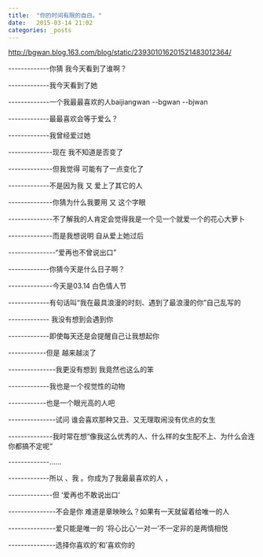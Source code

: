 ```yaml
---
title:  "你的时间有限的自白。"
date:   2015-03-14 21:02
categories: _posts
---
```



http://bgwan.blog.163.com/blog/static/239301016201521483012364/

-------------你猜 我今天看到了谁啊？

-------------我今天看到了她

-------------一个我最最喜欢的人baijiangwan --bgwan --bjwan

-------------最最喜欢会等于爱么？

-------------我曾经爱过她

--------------现在 我不知道是否变了

--------------但我觉得 可能有了一点变化了

-------------不是因为我 又 爱上了其它的人

--------------你猜为什么我要用 又 这个字眼

--------------不了解我的人肯定会觉得我是一个见一个就爱一个的花心大萝卜

--------------而是我想说明 自从爱上她过后

---------------“爱再也不曾说出口”

-------------你猜今天是什么日子啊？

--------------今天是03.14 白色情人节

-------------有句话叫“我在最具浪漫的时刻、遇到了最浪漫的你”自己乱写的

------------- 我没有想到会遇到你

-------------即使每天还是会提醒自己让我想起你

------------但是 越来越淡了

---------------我更没有想到 我竟然也这么的笨

-------------我也是一个视觉性的动物

------------也是一个眼光高的人吧

---------------试问 谁会喜欢那种又丑、又无理取闹没有优点的女生

--------------我时常在想“像我这么优秀的人、什么样的女生配不上、为什么会连你都搞不定呢“

-------------……

-------------所以  、我 。你成为了我最最喜欢的人 ，

--------------但  ‘爱再也不敢说出口‘

---------------不会是你  难道是章映映么？如果有一天就留着给唯一的人

---------------爱只能是唯一的 ’将心比心‘一对一’不一定非的是两情相悦

---------------选择你喜欢的‘和’喜欢你的     
